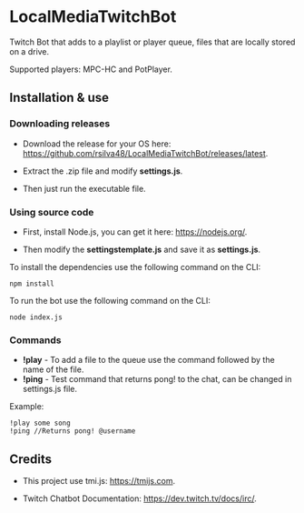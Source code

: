 # LocalMediaTwitchBot
Twitch Bot that adds to a playlist or player queue, files that are locally stored on a drive.

Supported players: MPC-HC and PotPlayer.

## Installation & use

### Downloading releases

* Download the release for your OS here: https://github.com/rsilva48/LocalMediaTwitchBot/releases/latest.

* Extract the .zip file and modify **settings.js**.

* Then just run the executable file.


### Using source code

* First, install Node.js, you can get it here: https://nodejs.org/.

* Then modify the **settingstemplate.js** and save it as **settings.js**.


To install the dependencies use the following command on the CLI:
```
npm install
```


To run the bot use the following command on the CLI:
```
node index.js
```

### Commands

* **!play** - To add a file to the queue use the command followed by the name of the file.
* **!ping** - Test command that returns pong! to the chat, can be changed in settings.js file.

Example:
```
!play some song
!ping //Returns pong! @username
```

## Credits

* This project use tmi.js: https://tmijs.com.

* Twitch Chatbot Documentation: https://dev.twitch.tv/docs/irc/.
